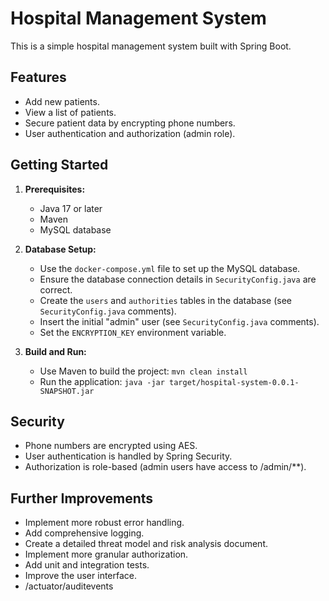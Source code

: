 # Hospital Management System

This is a simple hospital management system built with Spring Boot.

## Features

* Add new patients.
* View a list of patients.
* Secure patient data by encrypting phone numbers.
* User authentication and authorization (admin role).

## Getting Started

1.  **Prerequisites:**
    * Java 17 or later
    * Maven
    * MySQL database

2.  **Database Setup:**
    * Use the `docker-compose.yml` file to set up the MySQL database.
    * Ensure the database connection details in `SecurityConfig.java` are correct.
    * Create the `users` and `authorities` tables in the database (see `SecurityConfig.java` comments).
    * Insert the initial "admin" user (see `SecurityConfig.java` comments).
    * Set the `ENCRYPTION_KEY` environment variable.

3.  **Build and Run:**
    * Use Maven to build the project: `mvn clean install`
    * Run the application: `java -jar target/hospital-system-0.0.1-SNAPSHOT.jar`

## Security

* Phone numbers are encrypted using AES.
* User authentication is handled by Spring Security.
* Authorization is role-based (admin users have access to /admin/**).

## Further Improvements

* Implement more robust error handling.
* Add comprehensive logging.
* Create a detailed threat model and risk analysis document.
* Implement more granular authorization.
* Add unit and integration tests.
* Improve the user interface.
* /actuator/auditevents